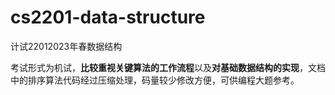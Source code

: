 # cs2201-data-structure
计试22012023年春数据结构

考试形式为机试，**比较重视关键算法的工作流程**以及**对基础数据结构的实现**，文档中的排序算法代码经过压缩处理，码量较少修改方便，可供编程大题参考。
